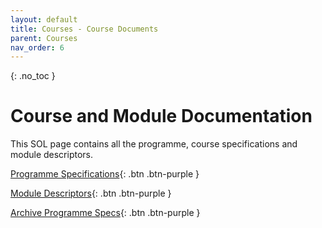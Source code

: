 ```yaml
---
layout: default
title: Courses - Course Documents
parent: Courses
nav_order: 6
---
```


{: .no_toc }

# Course and Module Documentation

This SOL page contains all the programme, course specifications and module descriptors.

[Programme Specifications](https://learn.solent.ac.uk/course/view.php?id=6152&section=1#tabs-tree-start){: .btn .btn-purple } 

[Module Descriptors](https://learn.solent.ac.uk/course/view.php?id=6152&section=2#tabs-tree-start){: .btn .btn-purple } 

[Archive Programme Specs](https://learn.solent.ac.uk/course/view.php?id=6152&section=4#tabs-tree-start){: .btn .btn-purple } 




